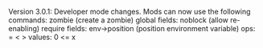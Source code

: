Version 3.0.1:
	Developer mode changes. Mods can now use the following commands:
	zombie <int location> (create a zombie)
	global <string field>
		fields:
			noblock (allow re-enabling)
	require <string field> <char op> <int value>
		fields:
			env->position (position environment variable)
		ops:
			=
			<
			>
		values: 0 <= x
